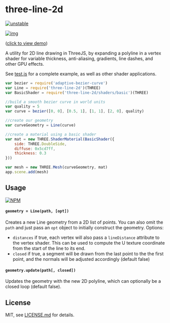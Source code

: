 # three-line-2d

[![unstable](http://badges.github.io/stability-badges/dist/unstable.svg)](http://github.com/badges/stability-badges)

[![img](http://i.imgur.com/7yGGXdd.png)](http://mattdesl.github.io/three-line-2d/)

([click to view demo](http://mattdesl.github.io/three-line-2d/))

A utility for 2D line drawing in ThreeJS, by expanding a polyline in a vertex shader for variable thickness, anti-aliasing, gradients, line dashes, and other GPU effects.

See [test.js](test/test.js) for a complete example, as well as other shader applications. 

```js
var bezier = require('adaptive-bezier-curve')
var Line = require('three-line-2d')(THREE)
var BasicShader = require('three-line-2d/shaders/basic')(THREE)

//build a smooth bezier curve in world units
var quality = 5
var curve = bezier([0, 0], [0.5, 1], [1, 1], [2, 0], quality)

//create our geometry
var curveGeometry = Line(curve)

//create a material using a basic shader
var mat = new THREE.ShaderMaterial(BasicShader({
    side: THREE.DoubleSide,
    diffuse: 0x5cd7ff,
    thickness: 0.3
}))

var mesh = new THREE.Mesh(curveGeometry, mat)
app.scene.add(mesh)
```

## Usage

[![NPM](https://nodei.co/npm/three-line-2d.png)](https://nodei.co/npm/three-line-2d/)

#### `geometry = Line(path, [opt])`

Creates a new Line geometry from a 2D list of points. You can also omit the `path` and just pass an `opt` object to initially construct the geometry. Options:

- `distances` if true, each vertex will also pass a `lineDistance` attribute to the vertex shader. This can be used to compute the U texture coordinate from the start of the line to its end.
- `closed` if true, a segment will be drawn from the last point to the the first point, and the normals will be adjusted accordingly (default false)

#### `geometry.update(path[, closed])`

Updates the geometry with the new 2D polyline, which can optionally be a closed loop (default false).

## License

MIT, see [LICENSE.md](http://github.com/mattdesl/three-line-2d/blob/master/LICENSE.md) for details.
